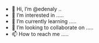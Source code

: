 - 👋 Hi, I’m @edenaly ..
- 👀 I’m interested in .....
- 🌱 I’m currently learning .....
- 💞️ I’m looking to collaborate on .....
- 📫 How to reach me .....

<!---
edenaly/edenaly is a ✨ special ✨ repository because its `README.md` (this file) appears on your GitHub profile.
You can click the Preview link to take a look at your changes.
--->
